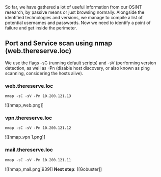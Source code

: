 So far, we have gathered a lot of useful information from our OSINT research, by passive means or just browsing normally. Alongside the identified technologies and versions, we manage to compile a list of potential usernames and passwords. Now we need to identify a point of failure and get inside the perimeter.

## Port and Service scan using nmap (web.thereserve.loc)

We use the flags -sC (running default scripts) and -sV (performing version detection, as well as -Pn (disable host discovery, or also known as ping scanning, considering the hosts alive).

### web.thereserve.loc

```
nmap -sC -sV -Pn 10.200.121.13
```

![[nmap_web.png]]

### vpn.thereserve.loc

```
nmap -sC -sV -Pn 10.200.121.12
```

![[nmap_vpn 1.png]]

### mail.thereserve.loc

```
nmap -sC -sV -Pn 10.200.121.11
```



![[nmap_mail.png|939]]
**Next step:** [[Gobuster]]
